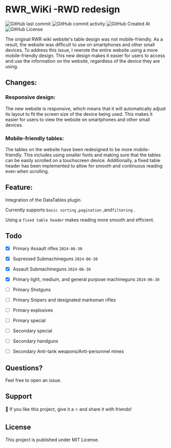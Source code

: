 # RWR_WiKi -RWD redesign
![GitHub last commit](https://img.shields.io/github/last-commit/Xiang511/RWR_WiKi?display_timestamp=committer&style=flat-square) ![GitHub commit activity](https://img.shields.io/github/commit-activity/y/Xiang511/RWR_WiKi?style=flat-square) ![GitHub Created At](https://img.shields.io/github/created-at/Xiang511/RWR_WiKi?style=flat-square) ![GitHub License](https://img.shields.io/github/license/Xiang511/RWR_WiKi?style=flat-square)

The original RWR wiki website's table design was not mobile-friendly. As a result, the website was difficult to use on smartphones and other small devices. To address this issue, I rewrote the entire website using a more mobile-friendly design. This new design makes it easier for users to access and use the information on the website, regardless of the device they are using.

## Changes:

### Responsive design: 

The new website is responsive, which means that it will automatically adjust its layout to fit the screen size of the device being used. This makes it easier for users to view the website on smartphones and other small devices.

### Mobile-friendly tables: 

The tables on the website have been redesigned to be more mobile-friendly. This includes using smaller fonts and making sure that the tables can be easily scrolled on a touchscreen device. Additionally, a fixed table header has been implemented to allow for smooth and continuous reading even when scrolling.

## Feature: 
Integration of the DataTables plugin. 

Currently supports ```basic sorting``` ,```pagination``` ,and```filtering``` .

Using a ``` fixed table header ``` makes reading more smooth and efficient.

## Todo

- [x] Primary Assault rifles ```2024-06-30```
- [x] Supressed Submachineguns ```2024-06-30```
- [x] Assault Submachineguns ```2024-06-30```
- [x] Primary light, medium, and general purpose machineguns ```2024-06-30```
- [ ] Primary Shotguns
- [ ] Primary Snipers and designated marksman rifles
- [ ] Primary explosives
- [ ] Primary special
- [ ] Secondary special
- [ ] Secondary handguns
- [ ] Secondary Anti-tank weapons/Anti-personnel mines


## Questions?
Feel free to open an issue.

## Support
💙 If you like this project, give it a ⭐ and share it with friends!

## License
This project is published under MIT License.
